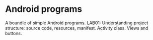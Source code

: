 # Android programs
A boundle of simple Android programs.
LAB01: Understanding project structure: source code, resources, manifest. Activity class. Views and buttons.
